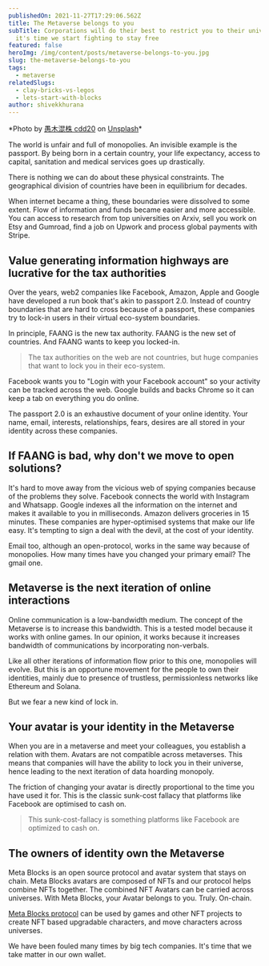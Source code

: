 ```yaml
---
publishedOn: 2021-11-27T17:29:06.562Z
title: The Metaverse belongs to you
subTitle: Corporations will do their best to restrict you to their universe and
  it's time we start fighting to stay free
featured: false
heroImg: /img/content/posts/metaverse-belongs-to-you.jpg
slug: the-metaverse-belongs-to-you
tags:
  - metaverse
relatedSlugs:
  - clay-bricks-vs-legos
  - lets-start-with-blocks
author: shivekkhurana
---
```

\*Photo by [愚木混株 cdd20](https://unsplash.com/@cdd20?utm_source=unsplash&utm_medium=referral&utm_content=creditCopyText) on [Unsplash](https://unsplash.com/s/photos/shatter?utm_source=unsplash&utm_medium=referral&utm_content=creditCopyText)*

The world is unfair and full of monopolies. An invisible example is the passport. By being born in a certain country, your life expectancy, access to capital, sanitation and medical services goes up drastically. 

There is nothing we can do about these physical constraints. The geographical division of countries have been in equilibrium for decades.

When internet became a thing, these boundaries were dissolved to some extent. Flow of information and funds became easier and more accessible. You can access to research from top universities on Arxiv, sell you work on Etsy and Gumroad, find a job on Upwork and process global payments with Stripe.

## Value generating information highways are lucrative for the tax authorities

Over the years, web2 companies like Facebook, Amazon, Apple and Google have developed a run book that's akin to passport 2.0. Instead of country boundaries that are hard to cross because of a passport, these companies try to lock-in users in their virtual eco-system boundaries.

In principle, FAANG is the new tax authority. FAANG is the new set of countries. And FAANG wants to keep you locked-in.

> The tax authorities on the web are not countries, but huge companies that want to lock you in their eco-system.

Facebook wants you to "Login with your Facebook account" so your activity can be tracked across the web. Google builds and backs Chrome so it can keep a tab on everything you do online. 

The passport 2.0 is an exhaustive document of your online identity. Your name, email, interests, relationships, fears, desires are all stored in your identity across these companies.

## If FAANG is bad, why don't we move to open solutions?

It's hard to move away from the vicious web of spying companies because of the problems they solve. Facebook connects the world with Instagram and Whatsapp. Google indexes all the information on the internet and makes it available to you in milliseconds. Amazon delivers groceries in 15 minutes. These companies are hyper-optimised systems that make our life easy. It's tempting to sign a deal with the devil, at the cost of your identity. 

Email too, although an open-protocol, works in the same way because of monopolies. How many times have you changed your primary email? The gmail one.

## Metaverse is the next iteration of online interactions

Online communication is a low-bandwidth medium. The concept of the Metaverse is to increase this bandwidth. This is a tested model because it works with online games. In our opinion, it works because it increases bandwidth of communications by incorporating non-verbals.

Like all other iterations of information flow prior to this one, monopolies will evolve. But this is an opportune movement for the people to own their identities, mainly due to presence of trustless, permissionless networks like Ethereum and Solana.

But we fear a new kind of lock in. 

## Your avatar is your identity in the Metaverse

When you are in a metaverse and meet your colleagues, you establish a relation with them. Avatars are not compatible across metaverses. This means that companies will have the ability to lock you in their universe, hence leading to the next iteration of data hoarding monopoly. 

The friction of changing your avatar is directly proportional to the time you have used it for. This is the classic sunk-cost fallacy that platforms like Facebook are optimised to cash on.

> This sunk-cost-fallacy is something platforms like Facebook are optimized to cash on.

## The owners of identity own the Metaverse

Meta Blocks is an open source protocol and avatar system that stays on chain. Meta Blocks avatars are composed of NFTs and our protocol helps combine NFTs together. The combined NFT Avatars can be carried across universes. With Meta Blocks, your Avatar belongs to you. Truly. On-chain. 

[Meta Blocks protocol](/blog/clay-bricks-vs-legos) can be used by games and other NFT projects to create NFT based upgradable characters, and move characters across universes.

We have been fouled many times by big tech companies. It's time that we take matter in our own wallet.
